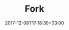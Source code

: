 ---
title: "Fork"
date: 2017-12-08T17:18:39+03:00
tag: "wiki"
info:
    one: "деление блокчейна на части"
    two: "Fork (досл. «развилка») — деление блокчейна на части при изменении политик и правил принятия новых блоков или транзакций. Новый блокчейн создается на основе полностью скопированного кода исходника с некоторыми изменениями. В криптовалютах яркий пример форка — Litecoin. Эту криптовалюту создали, изменив код биткоина. Форк бывает «мягким» (soft fork) или «жестким» (hard fork)."
---